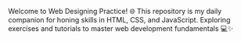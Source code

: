 Welcome to Web Designing Practice! 🌐 This repository is my daily companion for honing skills in HTML, CSS, and JavaScript. Exploring exercises and tutorials to master web development fundamentals 💻✨
